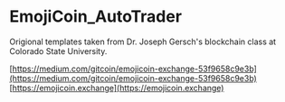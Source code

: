 # EmojiCoin_AutoTrader

Origional templates taken from Dr. Joseph Gersch's blockchain class at Colorado State University.

[https://medium.com/gitcoin/emojicoin-exchange-53f9658c9e3b](https://medium.com/gitcoin/emojicoin-exchange-53f9658c9e3b)
[https://emojicoin.exchange](https://emojicoin.exchange)
